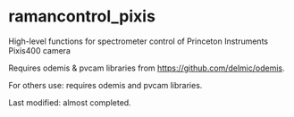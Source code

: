 # ramancontrol_pixis
High-level functions for spectrometer control of Princeton Instruments Pixis400 camera

Requires odemis & pvcam libraries from https://github.com/delmic/odemis.


For others use: requires odemis and pvcam libraries.

Last modified: almost completed.
